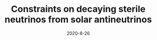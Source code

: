 ---
title: "Constraints on decaying sterile neutrinos from solar antineutrinos"
authors:  Matheus Hostert,  Maxim Pospelov
collection: publication
permalink: /publication/2020-8-26-Constraintsondecayingsterileneutrinosfromsolarantineutrinos
date: 2020-8-26
venue: Phys.Rev.D 
paperurl: 'https://arxiv.org/abs/2008.11851'
citation: "Constraints on decaying sterile neutrinos from solar antineutrinos, Matheus Hostert, Maxim Pospelov, Phys.Rev.D 104 (2021) 5 055031, "
eprint: "2008.11851"
---